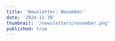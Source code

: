 ```yaml
---
title: 'Newsletter: November'
date: '2024-11-30'
thumbnail: '/newsletters/november.png'
published: true
---
```


<object class="pdf"
data="/newsletters/november.pdf#toolbar=0&navpanes=0&scrollbar=0&view=Fit"
width="100%"
height="1000px"
style="border-radius:30px; margin-left:auto; margin-right:auto">
</object>
